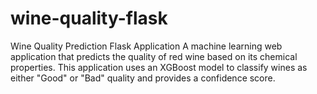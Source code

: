 # wine-quality-flask
Wine Quality Prediction Flask Application
A machine learning web application that predicts the quality of red wine based on its chemical properties. This application uses an XGBoost model to classify wines as either "Good" or "Bad" quality and provides a confidence score.
